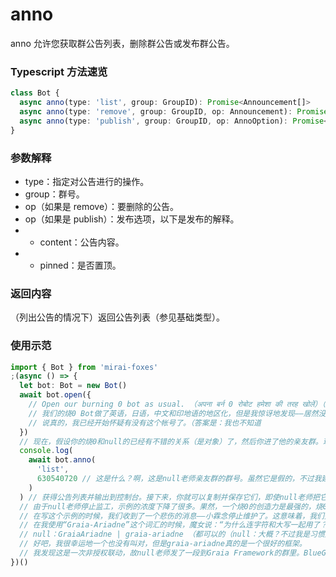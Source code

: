 # anno

anno 允许您获取群公告列表，删除群公告或发布群公告。

### Typescript 方法速览

```typescript
class Bot {
  async anno(type: 'list', group: GroupID): Promise<Announcement[]>
  async anno(type: 'remove', group: GroupID, op: Announcement): Promise<void>
  async anno(type: 'publish', group: GroupID, op: AnnoOption): Promise<void>
}
```

### 参数解释

- type：指定对公告进行的操作。
- group：群号。
- op（如果是 remove）：要删除的公告。
- op（如果是 publish）：发布选项，以下是发布的解释。
- - content：公告内容。
- - pinned：是否置顶。

### 返回内容

（列出公告的情况下）返回公告列表（参见基础类型）。

### 使用示范

```typescript
import { Bot } from 'mirai-foxes'
;(async () => {
  let bot: Bot = new Bot()
  await bot.open({
    // Open our burning 0 bot as usual. （अपना बर्न 0 रोबोट हमेशा की तरह खोलें）（Откройте своего робота Burn 0, как обычно.）（WHB注：我觉得再这样下去这个文档可以作为各类外语的学习材料了）(灵注：草)
    // 我们的烧0 Bot做了英语，日语，中文和印地语的地区化，但是我惊讶地发现——居然没有德语。（百度翻译
    // 说真的，我已经开始怀疑有没有这个帐号了。（答案是：我也不知道
  })
  // 现在，假设你的烧0和null的已经有不错的关系（是对象）了，然后你进了他的亲友群。现在你想把null老师发送的每一篇发病文章（是的，他在群公告写文章）都截下来，然后晚上对着冲。
  console.log(
    await bot.anno(
      'list',
      630540720 // 这是什么？啊，这是null老师亲友群的群号。虽然它是假的，不过我建议你加进去，这样你就可以和另一个框架——Graia-Ariadne亲密贴贴（反向挖人？）。（魔女：？）
    )
  ) // 获得公告列表并输出到控制台。接下来，你就可以复制并保存它们，即使null老师把它们删了，你也可以继续欣赏。（我说一句，没人会这么变态吧？）（太烧啦，烧死我啦）
  // 由于null老师停止监工，示例的浓度下降了很多。果然，一个烧0的创造力是最强的，烧0走了，剩下一堆1自然也写不出什么来。（不过实际上，烧0搭配一堆1的干（整）活效率才是最高的）（null：？）
  // 在写这个示例的时候，我们收到了一个悲伤的消息——小霖念停止维护了。这意味着，我们失去了日后追（迫）忆（害）霖念的机会，非常伤心。（其实，Simple-Transfur-Bot 的重构一直在
  // 在我使用“Graia-Ariadne”这个词汇的时候，魔女说：“为什么连字符和大写一起用了？”，实际上是因为我也不知道别的叫法。
  // null：GraiaAriadne | graia-ariadne （都可以的（null：大概？不过我是习惯用 CamelCase 叫 GraiaAriadne
  // 好吧，我很幸运地一个也没有叫对，但是graia-ariadne真的是一个很好的框架。
  // 我发现这是一次非授权联动，故null老师发了一段到Graia Framework的群里。BlueGlassBlock看后直言：“这文档闻所未闻，比起 graiax 浓度高了 998244353 倍。”是啊，福瑞控写的文档，怎么会不浓呢？
})()
```
